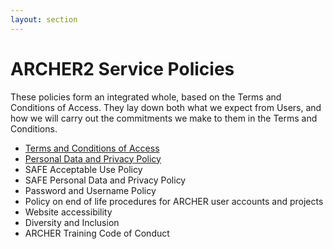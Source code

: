 ```yaml
---
layout: section
---
```


# ARCHER2 Service Policies 

These policies form an integrated whole, based on the Terms and Conditions of Access. They lay down both what we expect from Users, and how we will carry out the commitments we make to them in the Terms and Conditions.


* [Terms and Conditions of Access](tandc.html)
* [Personal Data and Privacy Policy](privacy.html)
* SAFE Acceptable Use Policy
* SAFE Personal Data and Privacy Policy
* Password and Username Policy
* Policy on end of life procedures for ARCHER user accounts and projects
* Website accessibility
* Diversity and Inclusion
* ARCHER Training Code of Conduct
